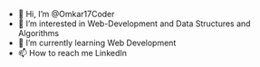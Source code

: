 - 👋 Hi, I’m @Omkar17Coder
- 👀 I’m interested in Web-Development and Data Structures and Algorithms
- 🌱 I’m currently learning Web Development
- 📫 How to reach me LinkedIn

<!---
Omkar17Coder/Omkar17Coder is a ✨ special ✨ repository because its `README.md` (this file) appears on your GitHub profile.
You can click the Preview link to take a look at your changes.
--->
